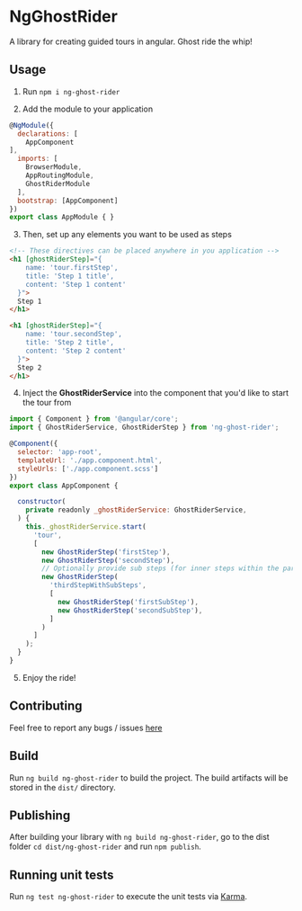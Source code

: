 # NgGhostRider

A library for creating guided tours in angular.
Ghost ride the whip!

## Usage

1. Run ```npm i ng-ghost-rider```

2. Add the module to your application
```javascript
@NgModule({
  declarations: [
    AppComponent
],
  imports: [
    BrowserModule,
    AppRoutingModule,
    GhostRiderModule
  ],
  bootstrap: [AppComponent]
})
export class AppModule { }
```

3. Then, set up any elements you want to be used as steps
```html
<!-- These directives can be placed anywhere in you application -->
<h1 [ghostRiderStep]="{
    name: 'tour.firstStep',
    title: 'Step 1 title',
    content: 'Step 1 content'
  }">
  Step 1
</h1>

<h1 [ghostRiderStep]="{
    name: 'tour.secondStep',
    title: 'Step 2 title',
    content: 'Step 2 content'
  }">
  Step 2
</h1>
```

4. Inject the **GhostRiderService** into the component that you'd like to start the tour from
```javascript
import { Component } from '@angular/core';
import { GhostRiderService, GhostRiderStep } from 'ng-ghost-rider';

@Component({
  selector: 'app-root',
  templateUrl: './app.component.html',
  styleUrls: ['./app.component.scss']
})
export class AppComponent {

  constructor(
    private readonly _ghostRiderService: GhostRiderService,
  ) {
    this._ghostRiderService.start(
      'tour',
      [
        new GhostRiderStep('firstStep'),
        new GhostRiderStep('secondStep'),
        // Optionally provide sub steps (for inner steps within the parent step)
        new GhostRiderStep(
          'thirdStepWithSubSteps',
          [
            new GhostRiderStep('firstSubStep'),
            new GhostRiderStep('secondSubStep'),
          ]
        )
      ]
    );
  }
}
```

5. Enjoy the ride!

## Contributing
Feel free to report any bugs / issues [here](https://github.com/freddysilber/ghost-rider/issues)

## Build

Run `ng build ng-ghost-rider` to build the project. The build artifacts will be stored in the `dist/` directory.

## Publishing

After building your library with `ng build ng-ghost-rider`, go to the dist folder `cd dist/ng-ghost-rider` and run `npm publish`.

## Running unit tests

Run `ng test ng-ghost-rider` to execute the unit tests via [Karma](https://karma-runner.github.io).
